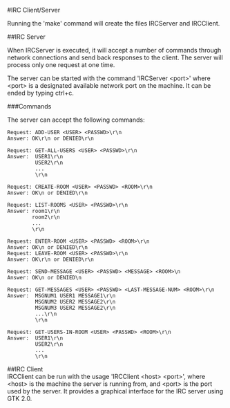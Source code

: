 #IRC Client/Server

Running the 'make' command will create the files IRCServer and IRCClient.

##IRC Server

When IRCServer is executed, it will accept a number of commands through network connections and send back responses to the client. The server will process only one request at one time.

The server can be started with the command 'IRCServer \<port\>' where \<port\> is a designated available network port on the machine.  It can be ended by typing ctrl+c.

###Commands

The server can accept the following commands:
   ```
   Request: ADD-USER <USER> <PASSWD>\r\n
   Answer: OK\r\n or DENIED\r\n
   
   Request: GET-ALL-USERS <USER> <PASSWD>\r\n
   Answer:  USER1\r\n
            USER2\r\n
            ...
            \r\n

   Request: CREATE-ROOM <USER> <PASSWD> <ROOM>\r\n
   Answer: OK\n or DENIED\r\n

   Request: LIST-ROOMS <USER> <PASSWD>\r\n
   Answer: room1\r\n
           room2\r\n
           ...
           \r\n

   Request: ENTER-ROOM <USER> <PASSWD> <ROOM>\r\n
   Answer: OK\n or DENIED\r\n
   Request: LEAVE-ROOM <USER> <PASSWD>\r\n
   Answer: OK\r\n or DENIED\r\n

   Request: SEND-MESSAGE <USER> <PASSWD> <MESSAGE> <ROOM>\n
   Answer: OK\n or DENIED\n

   Request: GET-MESSAGES <USER> <PASSWD> <LAST-MESSAGE-NUM> <ROOM>\r\n
   Answer:  MSGNUM1 USER1 MESSAGE1\r\n
            MSGNUM2 USER2 MESSAGE2\r\n
            MSGNUM3 USER2 MESSAGE2\r\n
            ...\r\n
            \r\n

   Request: GET-USERS-IN-ROOM <USER> <PASSWD> <ROOM>\r\n
   Answer:  USER1\r\n
            USER2\r\n
            ...
            \r\n
   ```

##IRC Client   
  IRCClient can be run with the usage 'IRCClient \<host\> \<port\>', where \<host\> is the machine the server is running from, and \<port\> is the port used by the server. It provides a graphical interface for the IRC server using GTK 2.0. 
